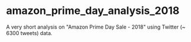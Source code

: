 # amazon_prime_day_analysis_2018
A very short analysis on "Amazon Prime Day Sale - 2018" using Twitter (~ 6300 tweets) data.
